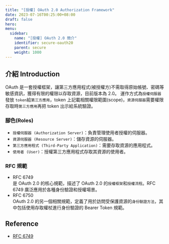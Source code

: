 ```yaml
---
title: "[授權] OAuth 2.0 Authorization Framework"
date: 2023-07-16T00:25:00+08:00
draft: false
hero:
menu:
  sidebar:
    name: "[授權] OAuth 2.0 簡介"
    identifier: secure-oauth20
    parent: secure
    weight: 1000
---
```


## 介紹 Introduction

OAuth 是一套授權框架，讓第三方應用程式(被授權方)不需取得原始帳號、密碼等敏感資訊，獲得有限的權限以存取資源，目前版本為 2.0。
運作方式為`授權伺服器`發放 `token`給`第三方應用`，token 上記載相關權限範圍(scope)，`資源伺服器`需要權限存取時`第三方應用`再把 token 出示給系統驗證。

### 腳色(Roles)

- `授權伺服器 (Authorization Server)`：負責管理使用者授權的伺服器。
- `資源伺服器 (Resource Server)`：儲存資源的伺服器。
- `第三方應用程式 (Third-Party Application)`：需要存取資源的應用程式。
- `使用者 (User)`：授權第三方應用程式存取其資源的使用者。

### RFC 規範

- RFC 6749  
  是 OAuth 2.0 的核心規範，描述了 OAuth 2.0 的`授權框架`和`授權流程`。RFC 6749 廣泛應用於各種身份驗證和授權場景。
- RFC 6750  
  OAuth 2.0 的另一個相關規範，定義了用於訪問受保護資源的`身份驗證方法`，其中包括使用存取權杖進行身份驗證的 Bearer Token 規範。

<!-- ### 協定流程 -->

<!-- todo: flow -->

## Reference

- [RFC 6749](http://www.rfcreader.com/#rfc6749)
